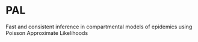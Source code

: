 # PAL
Fast and consistent inference in compartmental models of epidemics using Poisson Approximate Likelihoods
